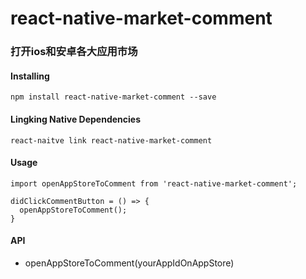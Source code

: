 # react-native-market-comment
### 打开ios和安卓各大应用市场
#### Installing
`npm install react-native-market-comment --save`
#### Lingking Native Dependencies
`react-naitve link react-native-market-comment`
#### Usage
`import openAppStoreToComment from 'react-native-market-comment';`
```
didClickCommentButton = () => {
  openAppStoreToComment();
}
```
#### API
* openAppStoreToComment(yourAppIdOnAppStore)
